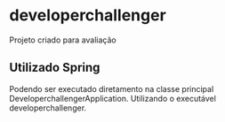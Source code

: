 # developerchallenger
Projeto criado para avaliação

## Utilizado Spring 
Podendo ser executado diretamento na classe principal DeveloperchallengerApplication. Utilizando o executável developerchallenger.

